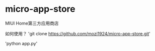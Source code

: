# micro-app-store
MIUI Home第三方应用商店

如何使用？
'git clone https://github.com/mozi1924/micro-app-store.git'

'python app.py'
